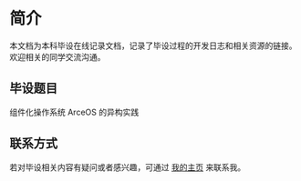 # 简介

本文档为本科毕设在线记录文档，记录了毕设过程的开发日志和相关资源的链接。欢迎相关的同学交流沟通。

## 毕设题目

组件化操作系统 ArceOS 的异构实践


## 联系方式

若对毕设相关内容有疑问或者感兴趣，可通过 [我的主页](https://github.com/Azure-stars) 来联系我。